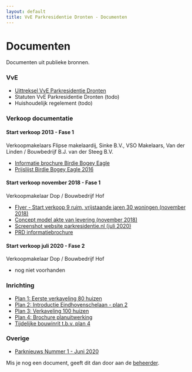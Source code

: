 ```yaml
---
layout: default
title: VvE Parkresidentie Dronten - Documenten
---
```


<div class="post">
	<h1 class="pageTitle">Documenten</h1>
	<p class="intro">Documenten uit publieke bronnen.</p>
	<h3>VvE</h3>
	<ul>
		<li><a href="{{ '/docs/vve/Uittreksel VvE Park Residentie Dronten.pdf' | prepend: site.baseurl }}" target="_blank">Uittreksel VvE Parkresidentie Dronten</a></li>
        <li>Statuten VvE Parkresidentie Dronten (todo)</li>
        <li>Huishoudelijk regelement (todo)</li>
  	</ul>  	
	<h3>Verkoop documentatie</h3>
	<h4></h4>
	<h4>Start verkoop 2013 - Fase 1</h4>
	<p>Verkoopmakelaars Flipse makelaardij, Sinke B.V., VSO Makelaars, Van der Linden / Bouwbedrijf B.J. van der Steeg B.V.</p>
	<ul>
		<li><a href="{{ '/docs/verkoop/fase1/Informatiebrochure - Bogey Birdie Eagle.pdf' | prepend: site.baseurl }}" target="_blank">Informatie brochure Birdie Bogey Eagle</a></li> 
		<li><a href="{{ '/docs/verkoop/fase1/prijslijst-parkresidentie-2016.pdf' | prepend: site.baseurl }}" target="_blank">Prijslijst Birdie Bogey Eagle 2016</a></li> 
	</ul>
	<h4></h4>
	<h4>Start verkoop november 2018 - Fase 1</h4>
	<p>Verkoopmakelaar Dop / Bouwbedrijf Hof</p>
	<ul>
		<li><a href="{{ '/docs/verkoop/fase1/9-nieuwe-woningen-DOP-makelaars.pdf' | prepend: site.baseurl }}" target="_blank">Flyer - Start verkoop 9 ruim, vrijstaande jaren 30 woningen (november 2018)</a></li>
  		<li><a href="{{ '/docs/verkoop/fase1/20181101 concept model akte van levering Park Residentie Dronten.pdf' | prepend: site.baseurl }}" target="_blank">Concept model akte van levering (november 2018)</a></li>
		<li><a href="{{ '/docs/verkoop/fase1/Parkresidentie Dronten Luxe villa s met diverse mogelijkheden.png' | prepend: site.baseurl }}" target="_blank">Screenshot website parkresidentie.nl (juli 2020)</a></li>
  		<li><a href="{{ '/docs/verkoop/fase1/PRD Informatiebrochure inclusief bijlagen.pdf' | prepend: site.baseurl }}" target="_blank">PRD informatiebrochure</a></li>
  	</ul>
    <h4></h4>
    <h4>Start verkoop juli 2020 - Fase 2</h4>
    <p>Verkoopmakelaar Dop / Bouwbedrijf Hof</p>
    <ul>
        <li>nog niet voorhanden</li>
    </ul>    
  	<h3>Inrichting</h3>
  	<ul>
  	    <li><a href="{{ '/docs/inrichting/verkaveling-plan1.jpg' | prepend: site.baseurl }}" target="_blank">Plan 1: Eerste verkaveling 80 huizen</a></li>
  	    <li><a href="{{ '/docs/inrichting/verkaveling-plan2.jpg' | prepend: site.baseurl }}" target="_blank">Plan 2: Introductie Eindhovenschelaan - plan 2</a></li>
  	    <li><a href="{{ '/docs/inrichting/verkaveling-plan3.jpg' | prepend: site.baseurl }}" target="_blank">Plan 3: Verkaveling 100 huizen </a></li>
  	    <li><a href="{{ '/docs/inrichting/PRD_Brochure planuitwerking.pdf' | prepend: site.baseurl }}" target="_blank">Plan 4: Brochure planuitwerking</a></li>
  	    <li><a href="{{ '/docs/inrichting/PRD Ansjovisweg inrit.pdf' | prepend: site.baseurl }}" target="_blank">Tijdelijke bouwinrit t.b.v. plan 4</a></li>
  	</ul>            	
	<h3>Overige</h3>
	<ul>
		<li><a href="{{ '/docs/overige/Park Nieuws nr 1 202006.pdf' | prepend: site.baseurl }}" target="_blank">Parknieuws Nummer 1 - Juni 2020</a></li>
  	</ul>
	<p>Mis je nog een document, geeft dit dan door aan de <a href="mailto:vve-website@parkresidentiedronten.nl">beheerder</a>.</p>
</div>
